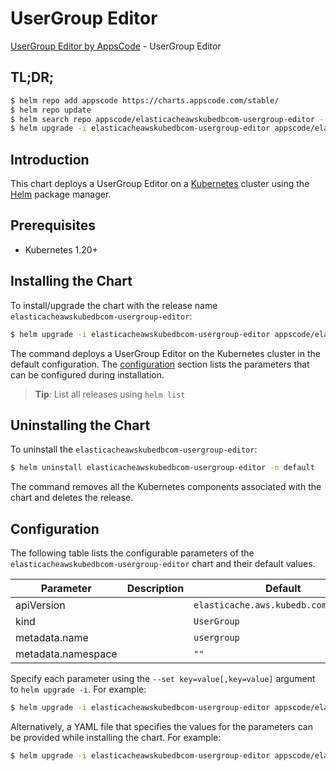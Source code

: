# UserGroup Editor

[UserGroup Editor by AppsCode](https://appscode.com) - UserGroup Editor

## TL;DR;

```bash
$ helm repo add appscode https://charts.appscode.com/stable/
$ helm repo update
$ helm search repo appscode/elasticacheawskubedbcom-usergroup-editor --version=v0.14.0
$ helm upgrade -i elasticacheawskubedbcom-usergroup-editor appscode/elasticacheawskubedbcom-usergroup-editor -n default --create-namespace --version=v0.14.0
```

## Introduction

This chart deploys a UserGroup Editor on a [Kubernetes](http://kubernetes.io) cluster using the [Helm](https://helm.sh) package manager.

## Prerequisites

- Kubernetes 1.20+

## Installing the Chart

To install/upgrade the chart with the release name `elasticacheawskubedbcom-usergroup-editor`:

```bash
$ helm upgrade -i elasticacheawskubedbcom-usergroup-editor appscode/elasticacheawskubedbcom-usergroup-editor -n default --create-namespace --version=v0.14.0
```

The command deploys a UserGroup Editor on the Kubernetes cluster in the default configuration. The [configuration](#configuration) section lists the parameters that can be configured during installation.

> **Tip**: List all releases using `helm list`

## Uninstalling the Chart

To uninstall the `elasticacheawskubedbcom-usergroup-editor`:

```bash
$ helm uninstall elasticacheawskubedbcom-usergroup-editor -n default
```

The command removes all the Kubernetes components associated with the chart and deletes the release.

## Configuration

The following table lists the configurable parameters of the `elasticacheawskubedbcom-usergroup-editor` chart and their default values.

|     Parameter      | Description |                     Default                      |
|--------------------|-------------|--------------------------------------------------|
| apiVersion         |             | <code>elasticache.aws.kubedb.com/v1alpha1</code> |
| kind               |             | <code>UserGroup</code>                           |
| metadata.name      |             | <code>usergroup</code>                           |
| metadata.namespace |             | <code>""</code>                                  |


Specify each parameter using the `--set key=value[,key=value]` argument to `helm upgrade -i`. For example:

```bash
$ helm upgrade -i elasticacheawskubedbcom-usergroup-editor appscode/elasticacheawskubedbcom-usergroup-editor -n default --create-namespace --version=v0.14.0 --set apiVersion=elasticache.aws.kubedb.com/v1alpha1
```

Alternatively, a YAML file that specifies the values for the parameters can be provided while
installing the chart. For example:

```bash
$ helm upgrade -i elasticacheawskubedbcom-usergroup-editor appscode/elasticacheawskubedbcom-usergroup-editor -n default --create-namespace --version=v0.14.0 --values values.yaml
```
